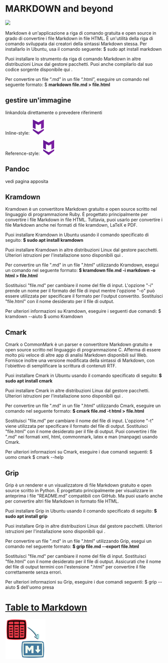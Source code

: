 # MARKDOWN and beyond

![](https://miro.medium.com/max/1400/1*zv16_HpmtjBQ3QfObwGkiA.jpeg)

Markdown è un'applicazione a riga di comando gratuita e open source in grado di convertire i file Markdown in file HTML. È un'utilità della riga di comando sviluppata dai creatori della sintassi Markdown stessa. Per installarlo in Ubuntu, usa il comando seguente:
	$ sudo apt install markdown

Puoi installare lo strumento da riga di comando Markdown in altre distribuzioni Linux dal gestore pacchetti. Puoi anche compilarlo dal suo codice sorgente disponibile qui .

Per convertire un file “.md” in un file “.html”, eseguire un comando nel seguente formato:	$ **markdown file.md > file.html**


## gestire un'immagine
linkandola direttamente o prevedere riferimenti

Inline-style: 
![alt text](https://github.com/adam-p/markdown-here/raw/master/src/common/images/icon48.png "Logo Title Text 1")

Reference-style: 
![alt text][logo]

[logo]: https://github.com/adam-p/markdown-here/raw/master/src/common/images/icon48.png "Logo Title Text 2"



## Pandoc

vedi pagina apposita



## Kramdown

Kramdown è un convertitore Markdown gratuito e open source scritto nel linguaggio di programmazione Ruby. 
È progettato principalmente per convertire i file Markdown in file HTML. 
Tuttavia, puoi usarlo per convertire i file Markdown anche nei formati di file kramdown, LaTeX e PDF.

Puoi installare Kramdown in Ubuntu usando il comando specificato di seguito: **$ sudo apt install kramdown**

Puoi installare Kramdown in altre distribuzioni Linux dal gestore pacchetti. 
Ulteriori istruzioni per l'installazione sono disponibili qui .

Per convertire un file ".md" in un file ".html" utilizzando Kramdown, esegui un comando nel seguente formato: **$ kramdown file.md -i markdown -o html > file.html**

Sostituisci "file.md" per cambiare il nome del file di input. 
L'opzione "-i" prende un nome per il formato del file di input mentre l'opzione "-o" può essere utilizzata per specificare il formato per l'output convertito. Sostituisci "file.html" con il nome desiderato per il file di output.

Per ulteriori informazioni su Kramdown, eseguire i seguenti due comandi:
$ kramdown --aiuto
$ uomo Kramdown

## Cmark

Cmark o CommonMark è un parser e convertitore Markdown gratuito e open source scritto nel linguaggio di programmazione C. 
Afferma di essere molto più veloce di altre app di analisi Markdown disponibili sul Web. 
Fornisce inoltre una versione modificata della sintassi di Markdown, con l'obiettivo di semplificare la scrittura di contenuti RTF.

Puoi installare Cmark in Ubuntu usando il comando specificato di seguito:	**$ sudo apt install cmark**

Puoi installare Cmark in altre distribuzioni Linux dal gestore pacchetti. 
Ulteriori istruzioni per l'installazione sono disponibili qui .

Per convertire un file ".md" in un file ".html" utilizzando Cmark, eseguire un comando nel seguente formato:	**$ cmark file.md -t html > file.html**

Sostituisci "file.md" per cambiare il nome del file di input. 
L'opzione "-t" viene utilizzata per specificare il formato del file di output. 
Sostituisci "file.html" con il nome desiderato per il file di output. 
Puoi convertire i file ".md" nei formati xml, html, commonmark, latex e man (manpage) usando Cmark.

Per ulteriori informazioni su Cmark, eseguire i due comandi seguenti:
	$ uomo cmark
	$ cmark --help

## Grip

Grip è un renderer e un visualizzatore di file Markdown gratuito e open source scritto in Python. 
È progettato principalmente per visualizzare in anteprima i file "README.md" compatibili con GitHub. Ma puoi usarlo anche per convertire altri file Markdown in formato file HTML.

Puoi installare Grip in Ubuntu usando il comando specificato di seguito:	**$ sudo apt install grip**

Puoi installare Grip in altre distribuzioni Linux dal gestore pacchetti. 
Ulteriori istruzioni per l'installazione sono disponibili qui .

Per convertire un file ".md" in un file ".html" utilizzando Grip, esegui un comando nel seguente formato:	**$ grip file.md --export file.html**

Sostituisci "file.md" per cambiare il nome del file di input. 
Sostituisci "file.html" con il nome desiderato per il file di output. 
Assicurati che il nome del file di output termini con l'estensione ".html" per convertire il file correttamente senza errori.

Per ulteriori informazioni su Grip, eseguire i due comandi seguenti:
	$ grip --aiuto
	$ dell'uomo presa


# [Table to Markdown](https://github.com/kbravh/table-to-markdown/blob/master/README.md)
![](https://github.com/kbravh/table-to-markdown/raw/master/images/logo_128.png)

